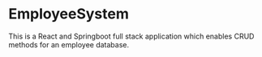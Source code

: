# EmployeeSystem
This is a React and Springboot full stack application which enables CRUD methods for an employee database.
